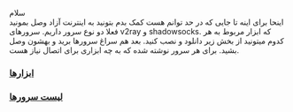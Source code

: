 سلام
<br>
اینحا برای اینه تا جایی که در حد توانم هست کمک بدم بتونید به اینترنت آزاد وصل بمونید
<br>
فعلا دو نوع سرور داریم. سرورهای v2ray و shadowsocks. که ابزار مربوط به هر کدوم میتونید از بخش زیر دانلود و نصب کنید. بعد هم سراغ سرورها برید و بهشون وصل بشید. برای هر سرور نوشته شده که به چه ابزاری برای اتصال نیاز هست.
<br>
### [ابزارها](Tools.md)

### [لیست سرورها](Config.md)
